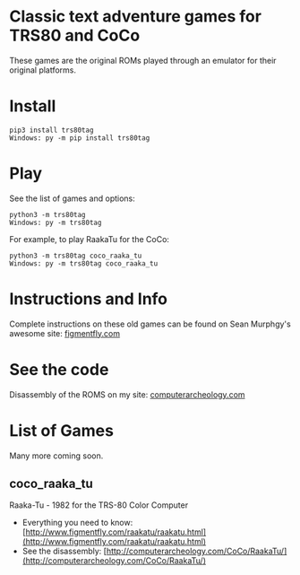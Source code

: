 # Classic text adventure games for TRS80 and CoCo

These games are the original ROMs played through an emulator for their
original platforms.

# Install

```
pip3 install trs80tag
Windows: py -m pip install trs80tag
```

# Play

See the list of games and options:

```
python3 -m trs80tag
Windows: py -m trs80tag
```

For example, to play RaakaTu for the CoCo:

```
python3 -m trs80tag coco_raaka_tu
Windows: py -m trs80tag coco_raaka_tu
```

# Instructions and Info

Complete instructions on these old games can be found on Sean Murphgy's awesome site: [figmentfly.com](figmentfly.com)

# See the code

Disassembly of the ROMS on my site: [computerarcheology.com](computerarcheology.com)

# List of Games

Many more coming soon.

## coco_raaka_tu
Raaka-Tu - 1982 for the TRS-80 Color Computer
  - Everything you need to know: [http://www.figmentfly.com/raakatu/raakatu.html](http://www.figmentfly.com/raakatu/raakatu.html)
  - See the disassembly: [http://computerarcheology.com/CoCo/RaakaTu/](http://computerarcheology.com/CoCo/RaakaTu/)

